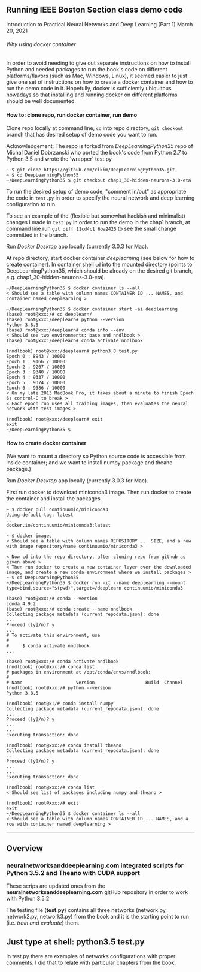 ## Running IEEE Boston Section class demo code
Introduction to Practical Neural Networks and Deep Learning (Part 1) March 20, 2021

###### Why using docker container
In order to avoid needing to give out separate instructions on how to install Python and needed packages to run the book's code on different platforms/flavors (such as Mac, Windows, Linux),
it seemed easier to just give one set of instructions on how to create a docker container and how to run the demo code in it.
Hopefully, docker is sufficiently ubiquitous nowadays so that installing and running docker on different platforms should be well documented. 

#### How to: clone repo, run docker container, run demo
Clone repo locally at command line, `cd` into repo directory, `git checkout` branch that has desired setup of demo code you want to run. 

Acknowledgement: The repo is forked from _DeepLearningPython35_ repo of Michal Daniel Dobrzanski who ported the book's code from Python 2.7 to Python 3.5 and wrote the 'wrapper' test.py
```
~ $ git clone https://github.com/clkim/DeepLearningPython35.git
~ $ cd DeepLearningPython35
~/DeepLearningPython35 $ git checkout chap1_30-hidden-neurons-3.0-eta
```
To run the desired setup of demo code, "comment in/out" as appropriate the code in `test.py` in order to specify the neural network and deep learning configuration to run.

To see an example of the (flexible but somewhat hackish and minimalist) changes I made in `test.py` in order to run the demo in the chap1 branch,
at command line run `git diff 11cd4c1 6ba2425` to see the small change committed in the branch.


Run _Docker Desktop_ app locally (currently 3.0.3 for Mac).

At repo directory, start docker container _deeplearning_ (see below for how to create container).
In container shell `cd` into the mounted directory (points to DeepLearningPython35, which should be already on the desired git branch, e.g. chap1_30-hidden-neurons-3.0-eta).
```
~/DeepLearningPython35 $ docker container ls --all
< Should see a table with column names CONTAINER ID ... NAMES, and container named deeplearning >

~/DeepLearningPython35 $ docker container start -ai deeplearning
(base) root@xxx:/# cd deeplearn/
(base) root@xxx:/deeplearn# python --version
Python 3.8.5
(base) root@xxx:/deeplearn# conda info --env
< Should see two environments: base and nndlbook >
(base) root@xxx:/deeplearn# conda activate nndlbook

(nndlbook) root@xxx:/deeplearn# python3.8 test.py
Epoch 0 : 8943 / 10000
Epoch 1 : 9166 / 10000
Epoch 2 : 9267 / 10000
Epoch 3 : 9340 / 10000
Epoch 4 : 9337 / 10000
Epoch 5 : 9374 / 10000
Epoch 6 : 9386 / 10000
< On my late 2013 MacBook Pro, it takes about a minute to finish Epoch 6; control-C to break >
< Each epoch run uses all training images, then evaluates the neural network with test images >

(nndlbook) root@xxx:/deeplearn# exit
exit
~/DeepLearningPython35 $
```
#### How to create docker container
(We want to mount a directory so Python source code is accessible from inside container; and we want to install numpy package and theano package.)

Run _Docker Desktop_ app locally (currently 3.0.3 for Mac).

First run docker to download miniconda3 image.
Then run docker to create the container and install the packages.
```
~ $ docker pull continuumio/miniconda3
Using default tag: latest
...
docker.io/continuumio/miniconda3:latest

~ $ docker images
< Should see a table with column names REPOSITORY ... SIZE, and a row with image repository/name continuumio/miniconda3 >

< Now cd into the repo directory, after cloning repo from github as given above >
< Then run docker to create a new container layer over the downloaded image, and create a new conda environment where we install packages >
~ $ cd DeepLearningPython35
~/DeepLearningPython35 $ docker run -it --name deeplearning --mount type=bind,source="$(pwd)",target=/deeplearn continuumio/miniconda3

(base) root@xxx:/# conda --version
conda 4.9.2
(base) root@xxx:/# conda create --name nndlbook
Collecting package metadata (current_repodata.json): done
...
Proceed ([y]/n)? y
...
# To activate this environment, use
#
#     $ conda activate nndlbook
...

(base) root@xxx:/# conda activate nndlbook
(nndlbook) root@xxx:/# conda list
# packages in environment at /opt/conda/envs/nndlbook:
#
# Name                    Version                   Build  Channel
(nndlbook) root@xxx:/# python --version
Python 3.8.5

(nndlbook) root@x:/# conda install numpy
Collecting package metadata (current_repodata.json): done
...
Proceed ([y]/n)? y
...
...
Executing transaction: done

(nndlbook) root@xxx:/# conda install theano
Collecting package metadata (current_repodata.json): done
...
Proceed ([y]/n)? y
...
...
Executing transaction: done

(nndlbook) root@xxx:/# conda list
< Should see list of packages including numpy and theano >

(nndlbook) root@xxx:/# exit
exit
~/DeepLearningPython35 $ docker container ls --all
< Should see a table with column names CONTAINER ID ... NAMES, and a row with container named deeplearning >
```
___

## Overview

### neuralnetworksanddeeplearning.com integrated scripts for Python 3.5.2 and Theano with CUDA support

These scrips are updated ones from the **neuralnetworksanddeeplearning.com** gitHub repository in order to work with Python 3.5.2

The testing file (**test.py**) contains all three networks (network.py, network2.py, network3.py) from the book and it is the starting point to run (i.e. *train and evaluate*) them.

## Just type at shell: **python3.5 test.py**

In test.py there are examples of networks configurations with proper comments. I did that to relate with particular chapters from the book.


